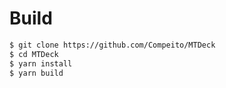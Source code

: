 # Build
```bash
$ git clone https://github.com/Compeito/MTDeck
$ cd MTDeck
$ yarn install
$ yarn build
```
